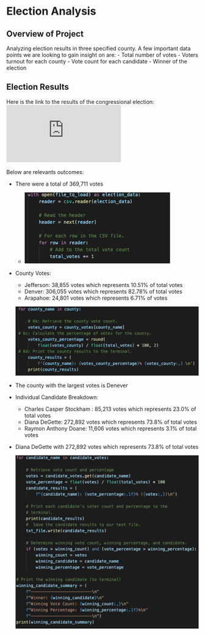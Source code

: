 # Election Analysis

## Overview of Project
Analyzing election results in three specified county. A few important data points we are looking to gain insight on are:
    - Total number of votes
    - Voters turnout for each county
    - Vote count for each candidate
    - Winner of the election
    

## Election Results

Here is the link to the results of the congressional election:  ![Election Result](https://github.com/Akin-Olusuyi/election_analysis/blob/main/Analysis/election_analysis.txt)

Below are relevants outcomes:

- There were a total of 369,711 votes
    - ![Total vote code](https://github.com/Akin-Olusuyi/election_analysis/blob/main/Resources/total%20votes%20code.png)
 

- County Votes:
    - Jefferson: 38,855 votes which represents 10.51% of total votes
    - Denver: 306,055 votes which represents 82.78% of total votes
    - Arapahoe: 24,801 votes which represents 6.71% of votes
    
    ![County Vote Count](https://github.com/Akin-Olusuyi/election_analysis/blob/main/Resources/County%20Votes.png)
    
- The county with the largest votes is Denever

- Individual Candidate Breakdown:
    - Charles Casper Stockham : 85,213 votes which represents 23.0% of total votes
    - Diana DeGette: 272,892 votes which represents 73.8% of total votes
    - Raymon Anthony Doane: 11,606 votes which represents 3.1% of total votes

- Diana DeGette with 272,892 votes which represents 73.8% of total votes
    
    ![ Each Canadidate Breakdown](https://github.com/Akin-Olusuyi/election_analysis/blob/main/Resources/candidates%20breakdown%20and%20winner%20code.png)


